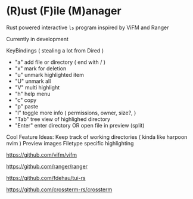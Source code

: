 # (R)ust (F)ile (M)anager

Rust powered interactive `ls` program inspired by ViFM and Ranger

Currently in development


KeyBindings ( stealing a lot from Dired )
- "a" add file or directory ( end with / )
- "x" mark for deletion
- "u" unmark highlighted item
- "U" unmark all
- "V" multi highlight
- "h" help menu
- "c" copy
- "p" paste
- "l" toggle more info ( permissions, owner, size?, )
- "Tab" tree view of highlighed directory
- "Enter" enter directory OR open file in preview (split)


Cool Feature Ideas:
    Keep track of working directories ( kinda like harpoon nvim )
    Preview images
    Filetype specific highlighting



https://github.com/vifm/vifm

https://github.com/ranger/ranger

https://github.com/fdehau/tui-rs

https://github.com/crossterm-rs/crossterm

